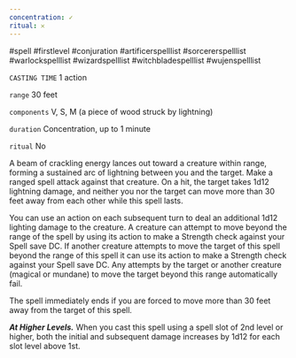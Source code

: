 ```yaml
---
concentration: ✓
ritual: 𐄂
---
```

#spell #firstlevel #conjuration #artificerspelllist #sorcererspelllist #warlockspelllist #wizardspelllist #witchbladespelllist #wujenspelllist

`CASTING TIME`
1 action

`range`
30 feet

`components`
V, S, M (a piece of wood struck by lightning)

`duration`
Concentration, up to 1 minute

`ritual`
No

A beam of crackling energy lances out toward a creature within range, forming a sustained arc of lightning between you and the target. Make a ranged spell attack against that creature. On a hit, the target takes 1d12 lightning damage, and neither you nor the target can move more than 30 feet away from each other while this spell lasts.

You can use an action on each subsequent turn to deal an additional 1d12 lighting damage to the creature. A creature can attempt to move beyond the range of the spell by using its action to make a Strength check against your Spell save DC. If another creature attempts to move the target of this spell beyond the range of this spell it can use its action to make a Strength check against your Spell save DC. Any attempts by the target or another creature (magical or mundane) to move the target beyond this range automatically fail.

The spell immediately ends if you are forced to move more than 30 feet away from the target of this spell.

_**At Higher Levels.**_ When you cast this spell using a spell slot of 2nd level or higher, both the initial and subsequent damage increases by 1d12 for each slot level above 1st.